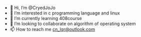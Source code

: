 - 👋 Hi, I’m @CryedJoJo
- 👀 I’m interested in c programming language and linux 
- 🌱 I’m currently learning 408course 
- 💞️ I’m looking to collaborate on algorithm of operating system
- 📫 How to reach me cn_lqr@outlook.com

<!---
CryedJoJo/CryedJoJo is a ✨ special ✨ repository because its `README.md` (this file) appears on your GitHub profile.
You can click the Preview link to take a look at your changes.
--->
